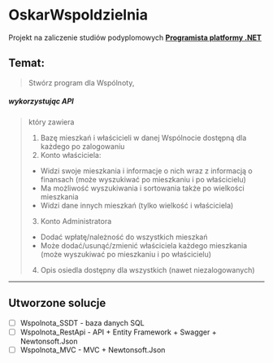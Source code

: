 # OskarWspoldzielnia
Projekt na zaliczenie studiów podyplomowych **[Programista platformy .NET](https://www.wszib.edu.pl/podyplomowe-kursy/podyplomowe/podyplomowe-programista-net/)**

## Temat: 
> Stwórz program dla Wspólnoty, 
##### wykorzystując API 
> który zawiera 
> 1. Bazę mieszkań i właścicieli w danej Wspólnocie dostępną dla każdego po zalogowaniu
> 2. Konto właściciela:
>* Widzi swoje mieszkania i informacje o nich wraz z informacją o finansach (może wyszukiwać po mieszkaniu i po właścicielu) 
>* Ma możliwość wyszukiwania i sortowania także po wielkości mieszkania  
>* Widzi dane innych mieszkań (tylko wielkość i właściciela)
> 3. Konto Administratora
>* Dodać wpłatę/należność do wszystkich mieszkań
>* Może dodać/usunąć/zmienić właściciela każdego mieszkania  (może wyszukiwać po mieszkaniu i po właścicielu) 
> 4. Opis osiedla dostępny dla wszystkich (nawet niezalogowanych)
***
## Utworzone solucje
- [ ] Wspolnota_SSDT - baza danych SQL
- [ ] Wspolnota_RestApi - API + Entity Framework + Swagger +  Newtonsoft.Json
- [ ] Wspolnota_MVC - MVC + Newtonsoft.Json
